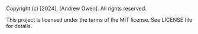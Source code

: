 Copyright (c) [2024], [Andrew Owen]. All rights reserved.

This project is licensed under the terms of the MIT license. See LICENSE file for details.